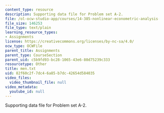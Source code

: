 ```yaml
---
content_type: resource
description: Supporting data file for Problem set A-2.
file: /ol-ocw-studio-app/courses/14-385-nonlinear-econometric-analysis-fall-2007/82f60c2f7dc46a85b7dc42654d584035_men.txt
file_size: 146253
file_type: text/plain
learning_resource_types:
- Assignments
license: https://creativecommons.org/licenses/by-nc-sa/4.0/
ocw_type: OCWFile
parent_title: Assignments
parent_type: CourseSection
parent_uid: c5b9fd93-bc28-1065-43e6-80d75239c333
resourcetype: Other
title: men.txt
uid: 82f60c2f-7dc4-6a85-b7dc-42654d584035
video_files:
  video_thumbnail_file: null
video_metadata:
  youtube_id: null
---
```

Supporting data file for Problem set A-2.